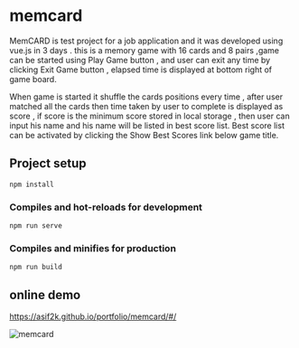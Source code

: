 # memcard
MemCARD is test project for a job application and it was developed using vue.js in 3 days . this is a memory game with 16 cards and 8 pairs ,game can be started using Play Game button , and user can exit any time by clicking Exit Game button , elapsed time is displayed at bottom right of game board.

When game is started it shuffle the cards positions every time , after user matched all the cards then time taken by user to complete is displayed as score , if score is the minimum score stored in local storage , then user can input his name and his name will be listed in best score list. Best score list can be activated by clicking the Show Best Scores link below game title.

## Project setup
```
npm install
```

### Compiles and hot-reloads for development
```
npm run serve
```

### Compiles and minifies for production
```
npm run build
```

## online demo
https://asif2k.github.io/portfolio/memcard/#/

![memcard](https://user-images.githubusercontent.com/40750463/116446338-49080d00-a870-11eb-9e4a-5c55b0d352ad.jpg)
